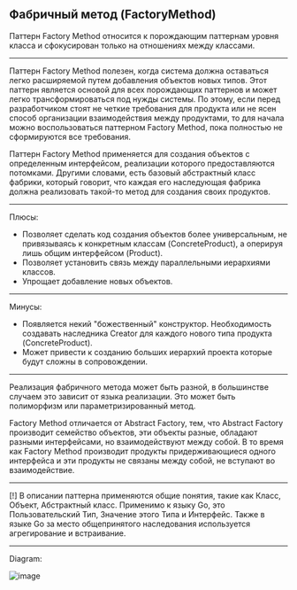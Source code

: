 ## Фабричный метод (FactoryMethod)

Паттерн Factory Method относится к порождающим паттернам уровня класса и сфокусирован только на отношениях между классами.

----------------------------------------------------------------------
Паттерн Factory Method полезен, когда система должна оставаться легко расширяемой путем добавления объектов новых типов. Этот паттерн является основой для всех порождающих паттернов и может легко трансформироваться под нужды системы. По этому, если перед разработчиком стоят не четкие требования для продукта или не ясен способ организации взаимодействия между продуктами, то для начала можно воспользоваться паттерном Factory Method, пока полностью не сформируются все требования.

Паттерн Factory Method применяется для создания объектов с определенным интерфейсом, реализации которого предоставляются потомками. Другими словами, есть базовый абстрактный класс фабрики, который говорит, что каждая его наследующая фабрика должна реализовать такой-то метод для создания своих продуктов.

----------------------------------------------------------------------
Плюсы:
+ Позволяет сделать код создания объектов более универсальным, не привязываясь к конкретным классам (ConcreteProduct), а оперируя лишь общим интерфейсом (Product).
+ Позволяет установить связь между параллельными иерархиями классов.
+ Упрощает добавление новых объектов.
----------------------------------------------------------------------

Минусы:
+ Появляется некий "божественный" конструктор. Необходимость создавать наследника Creator для каждого нового типа продукта (ConcreteProduct).
+ Может привести к созданию больших иерархий проекта которые будут сложны в сопровождении.

----------------------------------------------------------------------
Реализация фабричного метода может быть разной, в большинстве случаем это зависит от языка реализации. Это может быть полиморфизм или параметризированный метод.

Factory Method отличается от Abstract Factory, тем, что Abstract Factory производит семейство объектов, эти объекты разные, обладают разными интерфейсами, но взаимодействуют между собой. В то время как Factory Method производит продукты придерживающиеся одного интерфейса и эти продукты не связаны между собой, не вступают во взаимодействие.

----------------------------------------------------------------------
[!] В описании паттерна применяются общие понятия, такие как Класс, Объект, Абстрактный класс. Применимо к языку Go, это Пользовательский Тип, Значение этого Типа и Интерфейс. Также в языке Go за место общепринятого наследования используется агрегирование и встраивание.

----------------------------------------------------------------------

Diagram: 

![image](https://user-images.githubusercontent.com/65400970/181828043-e81d7bd5-334c-4801-a410-8068f35a6c5e.png)